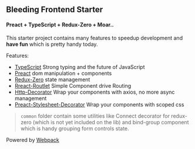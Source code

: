 ## Bleeding Frontend Starter

#### Preact + TypeScript + Redux-Zero + Moar..

This starter project contains many features to speedup development and __have fun__ which is pretty handy today.

Features:

- [TypeScript](https://github.com/Microsoft/TypeScript) Strong typing and the future of JavaScript
- [Preact](https://github.com/developit/preact) dom manipulation + components
- [Redux-Zero](https://github.com/concretesolutions/redux-zero) state management
- [Rreact-Routlet](https://github.com/k1r0s/preact-routlet) Simple Component drive Routing
- [Http-Decorator](https://github.com/k1r0s/http-decorator) Wrap your components with axios, no more async management
- [Preact-Stylesheet-Decorator](https://github.com/k1r0s/preact-stylesheet-decorator) Wrap your components with scoped css

> `common` folder contain some utilities like Connect decorator for redux-zero (which is not yet included on the lib) and bind-group component which is handy grouping form controls state.

Powered by [Webpack](https://github.com/webpack/webpack)
